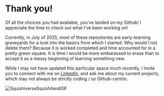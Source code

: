# Thank you! 

Of all the choices you had available, you've landed on my Github! I appreciate the time to check out what I've been working on! 

Currently, in July of 2025, most of these repositories are early-learning graveyards for a look into the basics from which I started. 
Why would I not delete them? Because it is worked completed and time accounted for in a pretty green square. It is time I would be more embarassed to erase than to accept it 
as a messy beginning of learning something new.

While I may not have updated this particular space much recently, I invite you to connect with me on [LinkedIn](https://www.linkedin.com/in/jodiepdm), and ask me 
about my current projects, which may not always be strictly coding / so Github-centric.  

![SquishiverseSquishilandGIF](https://github.com/user-attachments/assets/ad649bd8-c14a-4d38-a4a5-a57cc9af9f95)

